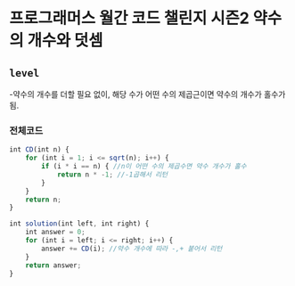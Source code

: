# 프로그래머스 월간 코드 챌린지 시즌2 약수의 개수와 덧셈
`level`
---
-약수의 개수를 더할 필요 없이, 해당 수가 어떤 수의 제곱근이면 약수의 개수가 홀수가 됨.

### 전체코드
```jsx
int CD(int n) {
	for (int i = 1; i <= sqrt(n); i++) {
		if (i * i == n) { //n이 어떤 수의 제곱수면 약수 개수가 홀수
			return n * -1; //-1곱해서 리턴
		}
	}
	return n;
}

int solution(int left, int right) {
	int answer = 0;
	for (int i = left; i <= right; i++) {
		answer += CD(i); //약수 개수에 따라 -,+ 붙어서 리턴
	}
	return answer;
}
```
